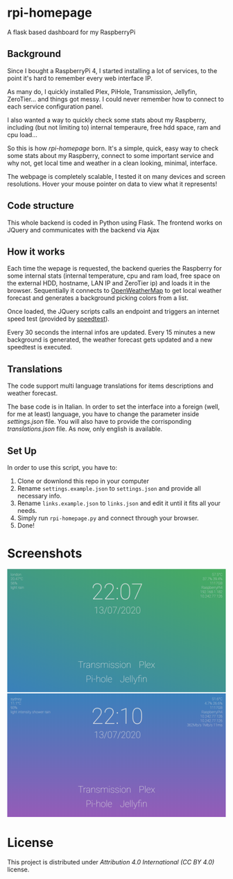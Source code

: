 # rpi-homepage
A flask based dashboard for my RaspberryPi

## Background
Since I bought a RaspberryPi 4, I started installing a lot of services, to the point it's hard to remember every web interface IP.

As many do, I quickly installed Plex, PiHole, Transmission, Jellyfin, ZeroTier... and things got messy. I could never remember how to connect to each service configuration panel.

I also wanted a way to quickly check some stats about my Raspberry, including (but not limiting to) internal temperaure, free hdd space, ram and cpu load...

So this is how *rpi-homepage* born. It's a simple, quick, easy way to check some stats about my Raspberry, connect to some important service and why not, get local time and weather in a clean looking, minimal, interface.

The webpage is completely scalable, I tested it on many devices and screen resolutions. Hover your mouse pointer on data to view what it represents!

## Code structure
This whole backend is coded in Python using Flask. The frontend works on JQuery and communicates with the backend via Ajax

## How it works
Each time the wepage is requested, the backend queries the Raspberry for some internal stats (internal temperature, cpu and ram load, free space on the external HDD, hostname, LAN IP and ZeroTier ip) and loads it in the browser. Sequentially it connects to [OpenWeatherMap](https://openweathermap.org/) to get local weather forecast and generates a background picking colors from a list.

Once loaded, the JQuery scripts calls an endpoint and triggers an internet speed test (provided by [speedtest](https://www.speedtest.net/)).

Every 30 seconds the internal infos are updated. Every 15 minutes a new background is generated, the weather forecast gets updated and a new speedtest is executed.

## Translations
The code support multi language translations for items descriptions and weather forecast.

The base code is in Italian. In order to set the interface into a foreign (well, for me at least) language, you have to change the parameter inside *settings.json* file. You will also have to provide the corrisponding *translations.json* file. As now, only english is available.

## Set Up
In order to use this script, you have to:
1. Clone or downlond this repo in your computer
2. Rename `settings.example.json` to `settings.json` and provide all necessary info.
3. Rename `links.example.json` to `links.json` and edit it until it fits all your needs.
4. Simply run `rpi-homepage.py` and connect through your browser.
5. Done!

# Screenshots
![screenshot](https://github.com/lorossi/rpi-homepage/blob/master/screenshots/screenshot_1.png)
![screenshot](https://github.com/lorossi/rpi-homepage/blob/master/screenshots/screenshot_2.png)

# License
This project is distributed under *Attribution 4.0 International (CC BY 4.0)* license.
